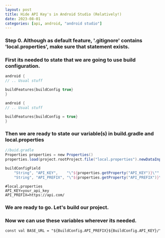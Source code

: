 ```yaml
---
layout: post
title: Hide API Key's in Android Studio (Relatively!)
date: 2023-08-01
categories: [api, android, "android studio"]
---
```


### Step 0. Although as default feature, '.gitignore' contains 'local.properties', make sure that statement exists.


### First its needed to state that we are going to use build configuration.

```groovy
android {
// .. Usual stuff

buildFeatures{buildConfig true}
}
```

```kotlin
android {
// .. Usual stuff

buildFeatures{buildConfig = true}
}
```

### Then we are ready to state our variable(s) in build.gradle and local.properties


```groovy
//buid.gradle
Properties properties = new Properties() 
properties.load(project.rootProject.file("local.properties").newDataInputStream()) 
  
buildConfigField
    "String", "API_KEY",    "\"${properties.getProperty("API_KEY")}\"" 
    "String", "API_PREFIX", "\"${properties.getProperty("API_PREFIX")}\""
```

```
#local.properties
API_KEY=your_api_key
API_PREFIX=https://api.com/
```

### We are ready to go. Let's build our project.

### Now we can use these variables wherever its needed.



```
const val BASE_URL = "${BuildConfig.API_PREFIX}${BuildConfig.API_KEY}/"
```
